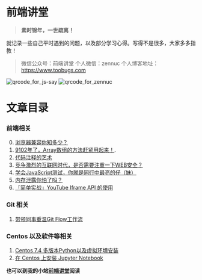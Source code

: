 # 前端讲堂

> **素时锦年，一世疏离！**

就记录一些自己平时遇到的问题，以及部分学习心得。写得不是很多，大家多多指教！

> 微信公众号：前端讲堂
> 个人微信：zennuc
> 个人博客地址：https://www.toobugs.com

![qrcode_for_js-say](https://github.com/js-say/Blog/raw/master/images/qrcode_for_js-say.jpg)
![qrcode_for_zennuc](https://github.com/js-say/Blog/raw/master/images/qrcode_for_zennuc.jpg)

# 文章目录

### 前端相关

0. [浏览器兼容你知多少？](https://github.com/js-say/Blog/issues/1)
1. [9102年了，Array数组的方法赶紧用起来！](https://github.com/js-say/Blog/issues/3).
2. [代码注释的艺术](https://github.com/js-say/Blog/issues/6)
3. [竞争激烈的互联网时代，是否需要注重一下WEB安全？](https://github.com/js-say/Blog/issues/2)
4. [学会JavaScript测试，你就是同行中最亮的仔（妹）](https://github.com/js-say/Blog/issues/4)
5. [内存泄露你怕了吗？](https://github.com/js-say/Blog/issues/5)
6. [「简单实战」YouTube Iframe API 的使用](https://github.com/js-say/Blog/issues/10)

### Git 相关

1. [带领同事重温Git Flow工作流](https://github.com/js-say/Blog/issues/9)

### Centos 以及软件等相关

1. [Centos 7.4 多版本Python以及虚拟环境安装](https://github.com/js-say/Blog/issues/8)
2. [在 Centos 上安装 Jupyter Notebook](https://github.com/js-say/Blog/issues/7)





**也可以到我的小站[前端讲堂](https://www.toobugs.com)阅读**